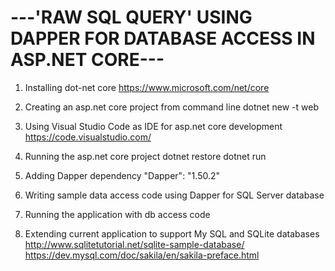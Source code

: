 
#				---'RAW SQL QUERY' USING DAPPER FOR DATABASE ACCESS IN ASP.NET CORE---

1. Installing dot-net core
	https://www.microsoft.com/net/core

2. Creating an asp.net core project from command line
	dotnet new -t web	

3. Using Visual Studio Code as IDE for asp.net core development
	https://code.visualstudio.com/

4. Running the asp.net core project
	dotnet restore
	dotnet run

5. Adding Dapper dependency
	"Dapper": "1.50.2"

6. Writing sample data access code using Dapper for SQL Server database

7. Running the application with db access code

8. Extending current application to support My SQL and SQLite databases
	http://www.sqlitetutorial.net/sqlite-sample-database/
	https://dev.mysql.com/doc/sakila/en/sakila-preface.html